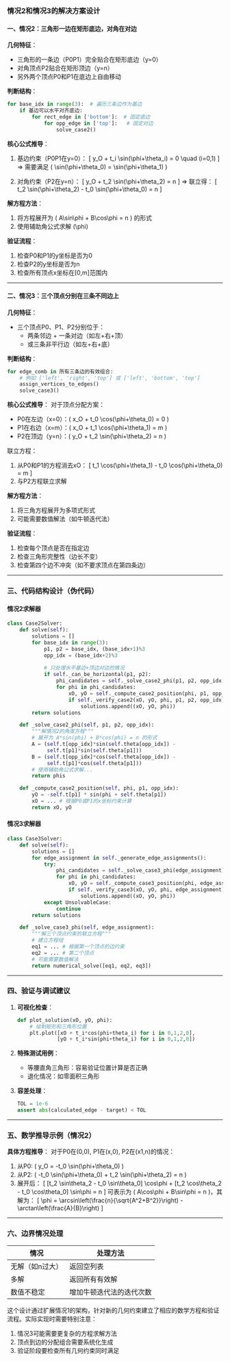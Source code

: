 ### 情况2和情况3的解决方案设计

#### 一、情况2：三角形一边在矩形底边，对角在对边

**几何特征**：
- 三角形的一条边（P0P1）完全贴合在矩形底边（y=0）
- 对角顶点P2贴合在矩形顶边（y=n）
- 另外两个顶点P0和P1在底边上自由移动

**判断结构**：
```python
for base_idx in range(3):  # 遍历三条边作为基边
    if 基边可以水平对齐底边:
        for rect_edge in ['bottom']:  # 固定底边
            for opp_edge in ['top']:   # 固定对边
                solve_case2()
```

**核心公式推导**：
1. 基边约束（P0P1在y=0）：
   \[
   y_O + t_i \sin(\phi+\theta_i) = 0 \quad (i=0,1)
   \]
   ⇒ 需要满足 \( \sin(\phi+\theta_0) = \sin(\phi+\theta_1) \)

2. 对角约束（P2在y=n）：
   \[
   y_O + t_2 \sin(\phi+\theta_2) = n
   \]
   ⇒ 联立得：
   \[
   t_2 \sin(\phi+\theta_2) - t_0 \sin(\phi+\theta_0) = n
   \]

**解方程方法**：
1. 将方程展开为 \( A\sin\phi + B\cos\phi = n \) 的形式
2. 使用辅助角公式求解 \(\phi\)

**验证流程**：
1. 检查P0和P1的y坐标是否为0
2. 检查P2的y坐标是否为n
3. 检查所有顶点x坐标在[0,m]范围内

---

#### 二、情况3：三个顶点分别在三条不同边上

**几何特征**：
- 三个顶点P0、P1、P2分别位于：
  - 两条邻边 + 一条对边（如左+右+顶）
  - 或三条非平行边（如左+右+底）

**判断结构**：
```python
for edge_comb in 所有三条边的有效组合:
    # 例如 ['left', 'right', 'top'] 或 ['left', 'bottom', 'top']
    assign_vertices_to_edges()
    solve_case3()
```

**核心公式推导**：
对于顶点分配方案：
- P0在左边（x=0）：\( x_O + t_0 \cos(\phi+\theta_0) = 0 \)
- P1在右边（x=m）：\( x_O + t_1 \cos(\phi+\theta_1) = m \)
- P2在顶边（y=n）：\( y_O + t_2 \sin(\phi+\theta_2) = n \)

联立方程：
1. 从P0和P1的方程消去xO：
   \[
   t_1 \cos(\phi+\theta_1) - t_0 \cos(\phi+\theta_0) = m
   \]
2. 与P2方程联立求解

**解方程方法**：
1. 将三角方程展开为多项式形式
2. 可能需要数值解法（如牛顿迭代法）

**验证流程**：
1. 检查每个顶点是否在指定边
2. 检查三角形完整性（边长不变）
3. 检查第四个边不冲突（如不要求顶点在第四条边）

---

### 三、代码结构设计（伪代码）

#### 情况2求解器
```python
class Case2Solver:
    def solve(self):
        solutions = []
        for base_idx in range(3):
            p1, p2 = base_idx, (base_idx+1)%3
            opp_idx = (base_idx+2)%3
            
            # 只处理水平基边+顶边对边的情况
            if self._can_be_horizontal(p1, p2):
                phi_candidates = self._solve_case2_phi(p1, p2, opp_idx)
                for phi in phi_candidates:
                    xO, yO = self._compute_case2_position(phi, p1, opp_idx)
                    if self._verify_case2(xO, yO, phi, p1, p2, opp_idx):
                        solutions.append((xO, yO, phi))
        return solutions

    def _solve_case2_phi(self, p1, p2, opp_idx):
        """解情况2的角度方程"""
        # 展开为 A*sin(phi) + B*cos(phi) = n 的形式
        A = (self.t[opp_idx]*sin(self.theta[opp_idx]) - 
             self.t[p1]*sin(self.theta[p1]))
        B = (self.t[opp_idx]*cos(self.theta[opp_idx]) - 
             self.t[p1]*cos(self.theta[p1]))
        # 使用辅助角公式求解...
        return phis

    def _compute_case2_position(self, phi, p1, opp_idx):
        yO = -self.t[p1] * sin(phi + self.theta[p1])
        xO = ... # 根据P0或P1的x坐标约束计算
        return xO, yO
```

#### 情况3求解器
```python
class Case3Solver:
    def solve(self):
        solutions = []
        for edge_assignment in self._generate_edge_assignments():
            try:
                phi_candidates = self._solve_case3_phi(edge_assignment)
                for phi in phi_candidates:
                    xO, yO = self._compute_case3_position(phi, edge_assignment)
                    if self._verify_case3(xO, yO, phi, edge_assignment):
                        solutions.append((xO, yO, phi))
            except UnsolvableCase:
                continue
        return solutions

    def _solve_case3_phi(self, edge_assignment):
        """解三个顶点约束的联立方程"""
        # 建立方程组
        eq1 = ... # 根据第一个顶点的边约束
        eq2 = ... # 第二个顶点
        # 可能需要数值解法
        return numerical_solve([eq1, eq2, eq3])
```

---

### 四、验证与调试建议

1. **可视化检查**：
   ```python
   def plot_solution(xO, yO, phi):
       # 绘制矩形和三角形位置
       plt.plot([xO + t_i*cos(phi+theta_i) for i in 0,1,2,0], 
                [yO + t_i*sin(phi+theta_i) for i in 0,1,2,0])
   ```

2. **特殊测试用例**：
   - 等腰直角三角形：容易验证位置计算是否正确
   - 退化情况：如零面积三角形

3. **容差处理**：
   ```python
   TOL = 1e-6
   assert abs(calculated_edge - target) < TOL
   ```

---

### 五、数学推导示例（情况2）

**具体方程推导**：
对于P0在(0,0), P1在(x,0), P2在(x1,n)的情况：
1. 从P0: \( y_O = -t_0 \sin(\phi+\theta_0) \)
2. 从P2: \( -t_0 \sin(\phi+\theta_0) + t_2 \sin(\phi+\theta_2) = n \)
3. 展开后：
   \[
   [t_2 \sin\theta_2 - t_0 \sin\theta_0] \cos\phi + 
   [t_2 \cos\theta_2 - t_0 \cos\theta_0] \sin\phi = n
   \]
   可表示为 \( A\cos\phi + B\sin\phi = n \)，其解为：
   \[
   \phi = \arcsin\left(\frac{n}{\sqrt{A^2+B^2}}\right) - \arctan\left(\frac{A}{B}\right)
   \]

---

### 六、边界情况处理

| 情况 | 处理方法 |
|------|----------|
| 无解（如n过大） | 返回空列表 |
| 多解 | 返回所有有效解 |
| 数值不稳定 | 增加牛顿迭代法的迭代次数 |

这个设计通过扩展情况1的架构，针对新的几何约束建立了相应的数学方程和验证流程。实际实现时需要特别注意：
1. 情况3可能需要更复杂的方程求解方法
2. 顶点到边的分配组合需要系统化生成
3. 验证阶段要检查所有几何约束同时满足